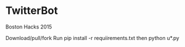 # TwitterBot
Boston Hacks 2015

Download/pull/fork
Run pip install -r requiirements.txt
then 
python u*.py
